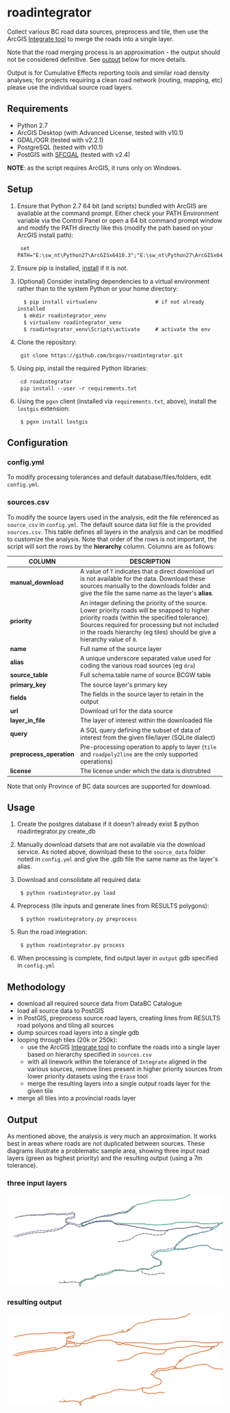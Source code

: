 # roadintegrator

Collect various BC road data sources, preprocess and tile, then use the ArcGIS [Integrate tool](http://resources.arcgis.com/en/help/main/10.2/index.html#//00170000002s000000) to merge the roads into a single layer.

Note that the road merging process is an approximation - the output should not be considered definitive. See [output](#output) below for more details.

Output is for Cumulative Effects reporting tools and similar road density analyses; for projects requiring a clean road network (routing, mapping, etc) please use the individual source road layers. 

## Requirements

- Python 2.7
- ArcGIS Desktop (with Advanced License, tested with v10.1)
- GDAL/OGR (tested with v2.2.1)
- PostgreSQL (tested with v10.1)
- PostGIS with [SFCGAL](http://postgis.net/2015/10/25/postgis_sfcgal_extension/) (tested with v2.4)

**NOTE**: as the script requires ArcGIS, it runs only on Windows.

## Setup

1. Ensure that Python 2.7 64 bit (and scripts) bundled with ArcGIS are available at the command prompt. Either check your PATH Environment variable via the Control Panel or open a 64 bit command prompt window and modify the PATH directly like this (modify the path based on your ArcGIS install path):

        set PATH="E:\sw_nt\Python27\ArcGISx6410.3";"E:\sw_nt\Python27\ArcGISx6410.3\Scripts";%PATH%

2. Ensure pip is installed, [install]((https://pip.pypa.io/en/stable/installing/)) if it is not.

3. (Optional) Consider installing dependencies to a virtual environment rather than to the system Python or your home directory:

         $ pip install virtualenv                   # if not already installed
         $ mkdir roadintegrator_venv
         $ virtualenv roadintegrator_venv
         $ roadintegrator_venv\Scripts\activate     # activate the env

4. Clone the repository:  
        
        git clone https://github.com/bcgov/roadintegrator.git

5. Using pip, install the required Python libraries:  
        
        cd roadintegrator
        pip install --user -r requirements.txt
        

6. Using the `pgxn` client (installed via `requirements.txt`, above), install the `lostgis` extension:

        $ pgxn install lostgis

        
## Configuration

### config.yml
To modify processing tolerances and default database/files/folders, edit `config.yml`. 

### sources.csv
To modify the source layers used in the analysis, edit the file referenced as `source_csv` in `config.yml`. The default source data list file is the provided `sources.csv`. This table defines all layers in the analysis and can be modified to customize the analysis. Note that order of the rows is not important, the script will sort the rows by the **hierarchy** column. Columns are as follows:

| COLUMN                 | DESCRIPTION                                                                                                                                                                            | 
|------------------------|----------------------------------------------------------------------------------------------------------------------------------------------------------------------------------------| 
| **manual_download**        | A value of `T` indicates that a direct download url is not available for the data. Download these sources manually to the downloads folder and give the file the same name as the layer's **alias**.
| **priority**               | An integer defining the priority of the source. Lower priority roads will be snapped to higher priority roads (within the specified tolerance). Sources required for processing but not included in the roads hierarchy (eg tiles) should be give a hierarchy value of `0`. 
| **name**                   | Full name of the source layer 
| **alias**                  | A unique underscore separated value used for coding the various road sources (eg `dra`)
|**source_table**            | Full schema.table name of source BCGW table
|**primary_key**             | The source layer's primary key
| **fields**                 | The fields in the source layer to retain in the output
| **url**                    | Download url for the data source
| **layer_in_file**          | The layer of interest within the downloaded file
| **query**                  | A SQL query defining the subset of data of interest from the given file/layer (SQLite dialect)
| **preprocess_operation**   | Pre-processing operation to apply to layer (`tile` and `roadpoly2line` are the only supported operations)
| **license**                | The license under which the data is distrubted

Note that only Province of BC data sources are supported for download.

## Usage

1. Create the postgres database if it doesn't already exist
        $ python roadintegrator.py create_db

2. Manually download datsets that are not available via the download service. As noted above, download these to the `source_data` folder noted in `config.yml` and give the .gdb file the same name as the layer's alias. 

3. Download and consolidate all required data:
    
        $ python roadintegrator.py load

3. Preprocess (tile inputs and generate lines from RESULTS polygons):

        $ python roadintegratory.py preprocess

4. Run the road integration:

        $ python roadintegrator.py process

5. When processing is complete, find output layer in `output` gdb specified in `config.yml`


## Methodology

- download all required source data from DataBC Catalogue
- load all source data to PostGIS
- in PostGIS, preprocess source road layers, creating lines from RESULTS road polyons and tiling all sources
- dump sources road layers into a single gdb
- looping through tiles (20k or 250k):
    + use the ArcGIS [Integrate tool](http://resources.arcgis.com/en/help/main/10.2/index.html#//00170000002s000000) to conflate the roads into a single layer based on hierarchy specified in `sources.csv`
    + with all linework within the tolerance of `Integrate` aligned in the various sources, remove lines present in higher priority sources from lower priority datasets using the `Erase` tool
    + merge the resulting layers into a single output roads layer for the given tile
- merge all tiles into a provincial roads layer

## Output
As mentioned above, the analysis is very much an approximation. It works best in areas where roads are not duplicated between sources.
These diagrams illustrate a problematic sample area, showing three input road layers (green as highest priority) and the resulting output (using a 7m tolerance). 

### three input layers
![inputs](img/roadintegrator_inputs.png)

### resulting output
![inputs](img/roadintegrator_output.png)

